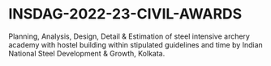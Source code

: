 # INSDAG-2022-23-CIVIL-AWARDS
Planning, Analysis, Design, Detail &amp; Estimation of steel intensive archery academy with hostel building within stipulated guidelines and time by Indian National Steel Development &amp; Growth, Kolkata.
